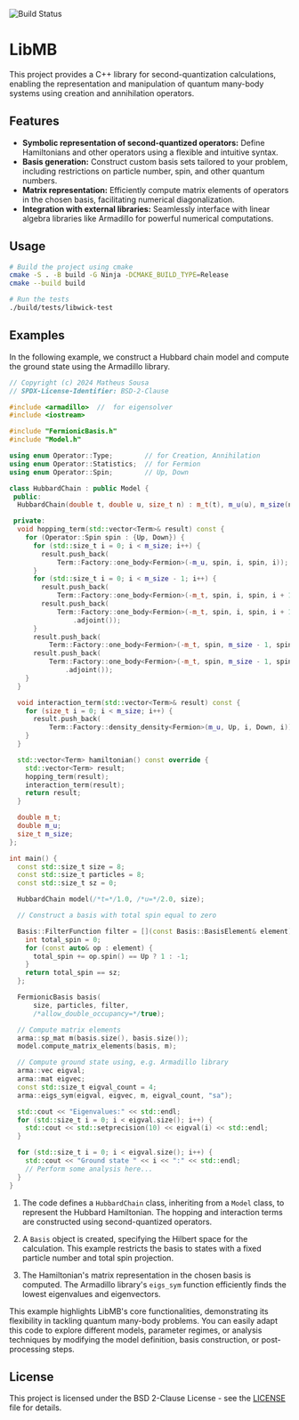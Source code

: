 ![Build Status](https://github.com/keyehzy/cctb/actions/workflows/cmake.yml/badge.svg)
# LibMB

This project provides a C++ library for second-quantization calculations, enabling the representation and manipulation of quantum many-body systems using creation and annihilation operators. 

## Features

- **Symbolic representation of second-quantized operators:** Define Hamiltonians and other operators using a flexible and intuitive syntax.
- **Basis generation:**  Construct custom basis sets tailored to your problem, including restrictions on particle number, spin, and other quantum numbers.
- **Matrix representation:**  Efficiently compute matrix elements of operators in the chosen basis, facilitating numerical diagonalization.
- **Integration with external libraries:** Seamlessly interface with linear algebra libraries like Armadillo for powerful numerical computations.

## Usage

```bash
# Build the project using cmake
cmake -S . -B build -G Ninja -DCMAKE_BUILD_TYPE=Release
cmake --build build

# Run the tests
./build/tests/libwick-test
```

## Examples

In the following example, we construct a Hubbard chain model and compute the ground state using the Armadillo library.

```cpp
// Copyright (c) 2024 Matheus Sousa
// SPDX-License-Identifier: BSD-2-Clause

#include <armadillo>  //  for eigensolver
#include <iostream>

#include "FermionicBasis.h"
#include "Model.h"

using enum Operator::Type;        // for Creation, Annihilation
using enum Operator::Statistics;  // for Fermion
using enum Operator::Spin;        // Up, Down

class HubbardChain : public Model {
 public:
  HubbardChain(double t, double u, size_t n) : m_t(t), m_u(u), m_size(n) {}

 private:
  void hopping_term(std::vector<Term>& result) const {
    for (Operator::Spin spin : {Up, Down}) {
      for (std::size_t i = 0; i < m_size; i++) {
        result.push_back(
            Term::Factory::one_body<Fermion>(-m_u, spin, i, spin, i));
      }
      for (std::size_t i = 0; i < m_size - 1; i++) {
        result.push_back(
            Term::Factory::one_body<Fermion>(-m_t, spin, i, spin, i + 1));
        result.push_back(
            Term::Factory::one_body<Fermion>(-m_t, spin, i, spin, i + 1)
                .adjoint());
      }
      result.push_back(
          Term::Factory::one_body<Fermion>(-m_t, spin, m_size - 1, spin, 0));
      result.push_back(
          Term::Factory::one_body<Fermion>(-m_t, spin, m_size - 1, spin, 0)
              .adjoint());
    }
  }

  void interaction_term(std::vector<Term>& result) const {
    for (size_t i = 0; i < m_size; i++) {
      result.push_back(
          Term::Factory::density_density<Fermion>(m_u, Up, i, Down, i));
    }
  }

  std::vector<Term> hamiltonian() const override {
    std::vector<Term> result;
    hopping_term(result);
    interaction_term(result);
    return result;
  }

  double m_t;
  double m_u;
  size_t m_size;
};

int main() {
  const std::size_t size = 8;
  const std::size_t particles = 8;
  const std::size_t sz = 0;

  HubbardChain model(/*t=*/1.0, /*u=*/2.0, size);

  // Construct a basis with total spin equal to zero

  Basis::FilterFunction filter = [](const Basis::BasisElement& element) {
    int total_spin = 0;
    for (const auto& op : element) {
      total_spin += op.spin() == Up ? 1 : -1;
    }
    return total_spin == sz;
  };

  FermionicBasis basis(
      size, particles, filter,
      /*allow_double_occupancy=*/true);

  // Compute matrix elements
  arma::sp_mat m(basis.size(), basis.size());
  model.compute_matrix_elements(basis, m);

  // Compute ground state using, e.g. Armadillo library
  arma::vec eigval;
  arma::mat eigvec;
  const std::size_t eigval_count = 4;
  arma::eigs_sym(eigval, eigvec, m, eigval_count, "sa");

  std::cout << "Eigenvalues:" << std::endl;
  for (std::size_t i = 0; i < eigval.size(); i++) {
    std::cout << std::setprecision(10) << eigval(i) << std::endl;
  }

  for (std::size_t i = 0; i < eigval.size(); i++) {
    std::cout << "Ground state " << i << ":" << std::endl;
    // Perform some analysis here...
  }
}
```

1. The code defines a `HubbardChain` class, inheriting from a `Model` class, to
represent the Hubbard Hamiltonian. The hopping and interaction terms are
constructed using second-quantized operators.

2. A `Basis` object is created, specifying the Hilbert space for the calculation.
This example restricts the basis to states with a fixed particle number and
total spin projection.

3. The Hamiltonian's matrix representation in the chosen basis is computed. The
Armadillo library's `eigs_sym` function efficiently finds the lowest eigenvalues
and eigenvectors.

This example highlights LibMB's core functionalities, demonstrating its
flexibility in tackling quantum many-body problems. You can easily adapt this
code to explore different models, parameter regimes, or analysis techniques by
modifying the model definition, basis construction, or post-processing steps.

## License

This project is licensed under the BSD 2-Clause License - see the [LICENSE](LICENSE) file for details.
